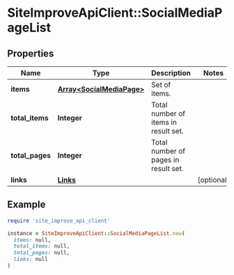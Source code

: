 # SiteImproveApiClient::SocialMediaPageList

## Properties

| Name | Type | Description | Notes |
| ---- | ---- | ----------- | ----- |
| **items** | [**Array&lt;SocialMediaPage&gt;**](SocialMediaPage.md) | Set of items. |  |
| **total_items** | **Integer** | Total number of items in result set. |  |
| **total_pages** | **Integer** | Total number of pages in result set. |  |
| **links** | [**Links**](Links.md) |  | [optional] |

## Example

```ruby
require 'site_improve_api_client'

instance = SiteImproveApiClient::SocialMediaPageList.new(
  items: null,
  total_items: null,
  total_pages: null,
  links: null
)
```

